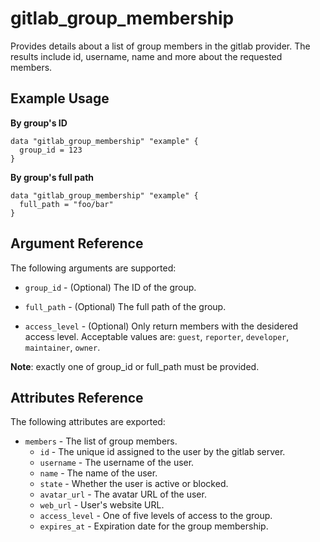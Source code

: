 # gitlab\_group\_membership

Provides details about a list of group members in the gitlab provider. The results include id, username, name and more about the requested members.

## Example Usage

**By group's ID**

```hcl
data "gitlab_group_membership" "example" {
  group_id = 123
}
```

**By group's full path**

```hcl
data "gitlab_group_membership" "example" {
  full_path = "foo/bar"
}
```

## Argument Reference

The following arguments are supported:

* `group_id` - (Optional) The ID of the group.

* `full_path` - (Optional) The full path of the group.

* `access_level` - (Optional) Only return members with the desidered access level. Acceptable values are: `guest`, `reporter`, `developer`, `maintainer`, `owner`.

**Note**: exactly one of group_id or full_path must be provided.

## Attributes Reference

The following attributes are exported:

* `members` - The list of group members.
  * `id` - The unique id assigned to the user by the gitlab server.
  * `username` - The username of the user.
  * `name` - The name of the user.
  * `state` - Whether the user is active or blocked.
  * `avatar_url` - The avatar URL of the user.
  * `web_url` - User's website URL.
  * `access_level` - One of five levels of access to the group.
  * `expires_at` - Expiration date for the group membership.

